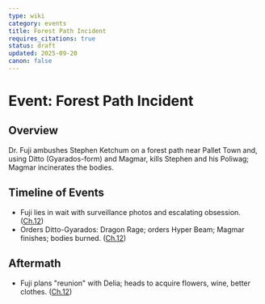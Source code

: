 ```yaml
---
type: wiki
category: events
title: Forest Path Incident
requires_citations: true
status: draft
updated: 2025-09-20
canon: false
---
```


# Event: Forest Path Incident

## Overview
Dr. Fuji ambushes Stephen Ketchum on a forest path near Pallet Town and, using Ditto (Gyarados-form) and Magmar, kills Stephen and his Poliwag; Magmar incinerates the bodies.

## Timeline of Events
- Fuji lies in wait with surveillance photos and escalating obsession. ([Ch.12](../../story/chapter12/chapter12.md))
- Orders Ditto-Gyarados: Dragon Rage; orders Hyper Beam; Magmar finishes; bodies burned. ([Ch.12](../../story/chapter12/chapter12.md))

## Aftermath
- Fuji plans "reunion" with Delia; heads to acquire flowers, wine, better clothes. ([Ch.12](../../story/chapter12/chapter12.md))
